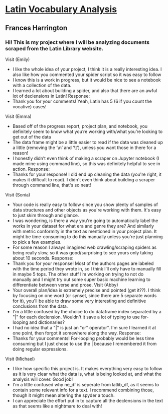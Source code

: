 # [Latin Vocabulary Analysis](https://github.com/Data-Science-for-Linguists-2021/Latin-Vocabulary-Analysis)
## Frances Harrington
### Hi! This is my project where I will be analyzing documents scraped from the Latin Library website.

Visit (Emily)
- I like the whole idea of your project, I think it is a really interesting idea. I also like how you commented your spider script so it was easy to follow
- I know this is a work in progress, but it would be nice to see a notebook with a collection of the data.
- I learned a lot about building a spider, and also that there are an awful lot of declensions in Latin!
Response:
- Thank you for your comments! Yeah, Latin has 5 (6 if you count the vocative) cases!

Visit (Emma)
- Based off of the progress report, project plan, and notebook, you definitely seem to know what you’re working with/what you’re looking to get out of the data
- The data frame might be a little easier to read if the data was cleaned up a little (removing the ‘\n’ and ‘\t’), unless you want those in there for a reason!
- I honestly didn’t even think of making a scraper on Jupyter notebook (I made mine using command line), so this was definitely helpful to see in action.
Response:
- Thanks for your response! I did end up cleaning the data (you're right, it makes it difficult to read). I didn't even think about building a scraper through command line, that's so neat!

Visit (Sonia)
- Your code is really easy to follow since you show plenty of samples of data structures and other objects as you're working with them. It's easy to just skim through and glance.
- I was wondering, is there a way you're going to automatically label the works in your dataset for what era and genre they are? And similarly with metric conformity in the text as mentioned in your project plan. It might be time-consuming to do this manually unless you're just planning to pick a few examples.
- For some reason I always imagined web crawling/scraping spiders as being really slow, so it was good/surprising to see yours only taking about 10 seconds.
Response:
- Thank you for your response! Most of the authors pages are labeled with the time period they wrote in, so I think I’ll only have to manually fill in maybe 5 tops. The other stuff I’m working on trying to not do manually and I might try out some super basic machine learning to differentiate between verse and prose.
Visit (Abby)
- Your overall plan/idea is extremely precise and pointed (get it??).  I think by focusing on one word (or synset, since there are 5 separate words for it), you'll be able to draw some very interesting and definitive conclusions from the data.
- I'm a little confused by the choice to do dataframe index separated by a "|" for each declension.  Wouldn't it save a lot of typing to use for-looping and dictionaries? 
- I had no idea that a "|" is just an "or" operator".  I'm sure I learned it at one point, then forgot it somewhere along the way. 
Response:
- Thanks for your comments! For-looping probably would be less time consuming but I just chose to use the | because I remembered it from doing regular expressions.

Visit (Michael)
- I like how specific this project is. It makes everything very easy to follow as it is very clear what the data is, what is being looked at, and what the analysis will cover. Good job!
- I'm a little confused why ne_df is seperate from latlib_df, as it seems to contain some relevant info for a text. I recommend combining those, though it might mean altering the spyder a touch.
- I can appreciate the effort put in to capture all the declensions in the text as that seems like a nightmare to deal with!